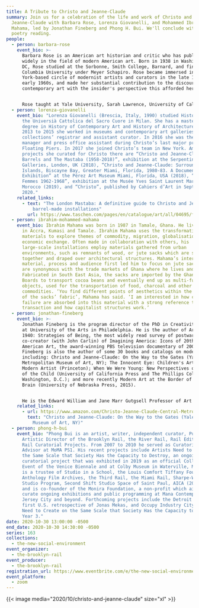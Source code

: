 ```yaml
---
title: A Tribute to Christo and Jeanne-Claude
summary: Join us for a celebration of the life and work of Christo and
  Jeanne-Claude with Barbara Rose, Lorenza Giovanelli, and Mohammed Ibrahim
  Mahama, led by Jonathan Fineberg and Phong H. Bui. We'll conclude with a
  poetry reading.
people:
  - person: barbara-rose
    event_bio: >-
      Barbara Rose is an American art historian and critic who has published
      widely in the field of modern American art. Born in 1938 in Washington,
      DC, Rose studied at the Sorbonne, Smith College, Barnard, and finally,
      Columbia University under Meyer Schapiro. Rose became immersed in the New
      York-based circle of modernist artists and curators in the late 1950s and
      early 1960s, and made her substantial contribution to the discourse on
      contemporary art with the insider's perspective this afforded her.


      Rose taught at Yale University, Sarah Lawrence, University of California at Irvine and San Diego, and the American University Art in Italy program, and was senior curator at the Museum of Fine Arts, Houston, from 1981-1985. A prolific writer, Rose is the author of American Art Since 1900(1967), The Golden Age of Dutch Painting (1969), American Painting: The 20th Century (Skira, 1969), and monographs on the artists Magdalena Abankawicz, Helen Frankenthaler, Robert Rauschenberg, Alexander Liberman, Larry Rivers, and others, as well as dozens of exhibition catalog essays. She held editorial positions at Art in America, Vogue, Artforum, Partisan Review, and Journal of Art, and her writing has also appeared in Art International, Studio International, Arts Magazine, and ARTnews, among many others.
  - person: lorenza-giovanelli
    event_bio: "Lorenza Giovanelli (Brescia, Italy, 1990) studied History of Art at
      the Universià Cattolica del Sacro Cuore in Milan. She has a master’s
      degree in History of Contemporary Art and History of Architecture. From
      2013 to 2015 she worked in museums and contemporary art galleries as
      collections’ registrar and assistant curator. In 2016 she was the office
      manager and press office assistant during Christo’s last major project The
      Floating Piers. In 2017 she joined Christo’s team in New York. Among the
      projects she curated for Christo there are “Christo and Jeanne-Claude:
      Barrels and The Mastaba (1958-2018)”, exhibition at the Serpentine
      Galleries, London, UK (2018), “Christo and Jeanne-Claude: Surrounded
      Islands, Biscayne Bay, Greater Miami, Florida, 1980-83. A Documentary
      Exhibition” at the Pérez Art Museum Miami, Florida, USA (2018), “Christo:
      Femmes 1962-1968”, exhibition at the Musée Yves Saint Laurent Marrakech,
      Morocco (2019), and “Christo”, published by Cahiers d’Art in September
      2020."
    related_links:
      - text: "The London Mastaba: A definitive guide to Christo and Jeanne-Claude’s
          barrel-made installations"
        url: https://www.taschen.com/pages/en/catalogue/art/all/04695/facts.christo_and_jeanne_claude_barrels_and_the_mastaba_19582018.htm
  - person: ibrahim-mohammed-mahama
    event_bio: Ibrahim Mahama was born in 1987 in Tamale, Ghana. He lives and works
      in Accra, Kumasi and Tamale. Ibrahim Mahama uses the transformation of
      materials to explore themes of commodity, migration, globalisation and
      economic exchange. Often made in collaboration with others, his
      large-scale installations employ materials gathered from urban
      environments, such as remnants of wood, or jute sacks which are stitched
      together and draped over architectural structures. Mahama’s interest in
      material, process and audience first led him to focus on jute sacks that
      are synonymous with the trade markets of Ghana where he lives and works.
      Fabricated in South East Asia, the sacks are imported by the Ghana Cocoa
      Boards to transport cocoa beans and eventually end up as multi-functional
      objects, used for the transportation of food, charcoal and other
      commodities. ‘You find different points of aesthetics within the surface
      of the sacks’ fabric’, Mahama has said. ‘I am interested in how crisis and
      failure are absorbed into this material with a strong reference to global
      transaction and how capitalist structures work.’
  - person: jonathan-fineberg
    event_bio: >-
      Jonathan Fineberg is the program director of the PhD in Creativity program
      at University of the Arts in Philadelphia. He is the author of Art Since
      1940: Strategies of Being, the most widely read survey of postwar art, and
      co-creator (with John Carlin) of Imagining America: Icons of 20th Century
      American Art, the award-winning PBS television documentary of 2005.
      Fineberg is also the author of some 30 books and catalogs on modern art,
      including: Christo and Jeanne-Claude: On the Way to the Gates (Yale &
      Metropolitan Museum of Art, NY); The Innocent Eye: Children's Art and the
      Modern Artist (Princeton); When We Were Young: New Perspectives on the Art
      of the Child (University of California Press and The Phillips Collection,
      Washington, D.C.); and more recently Modern Art at the Border of Mind and
      Brain (University of Nebraska Press, 2015). 


      He is the Edward William and Jane Marr Gutgsell Professor of Art History Emeritus at University of Illinois and a trustee emeritus of the Phillips Collection in Washington, D.C., where he was founding director of the Center for the Study of Modern Art. Fineberg has curated more than a dozen museum exhibitions, taught at Yale and Illinois, and served as a visitor at Harvard, Columbia, University of California and elsewhere. 
    related_links:
      - url: https://www.amazon.com/Christo-Jeanne-Claude-Central-Metropolitan-Museum/dp/0300104057
        text: "Christo and Jeanne-Claude: On the Way to the Gates (Yale & Metropolitan
          Museum of Art, NY)"
  - person: phong-h-bui
    event_bio: "Phong Bui is an artist, writer, independent curator, Publisher and
      Artistic Director of the Brooklyn Rail, the River Rail, Rail Editions, and
      Rail Curatorial Projects. From 2007 to 2010 he served as Curatorial
      Advisor at MoMA PS1. His recent projects include Artists Need to Create on
      the Same Scale that Society Has the Capacity to Destroy, an ongoing
      curatorial project that was exhibited in 2019 as an official Collateral
      Event of the Venice Biennale and at Colby Museum in Waterville, Maine. He
      is a trustee of Studio in a School, the Louis Comfort Tiffany Foundation,
      Anthology Film Archives, the Third Rail, the Miami Rail, Sharpe-Walentas
      Studio Program, Second Shift Studio Space of Saint Paul, AICA (2007-2020),
      and is co-founder of the Monira Foundation, a non-profit which aims to
      curate ongoing exhibitions and public programming at Mana Contemporary in
      Jersey City and beyond. Forthcoming projects include the Detroit Rail, the
      first U.S. retrospective of Jonas Mekas, and Occupy Industry City: Artists
      Need to Create on the Same Scale that Society Has the Capacity to Destroy,
      Year 3."
date: 2020-10-30 13:00:00 -0500
end_date: 2020-10-30 14:30:00 -0500
series: 163
collections:
  - the-new-social-environment
event_organizer:
  - the-brooklyn-rail
event_producer:
  - the-brooklyn-rail
registration_url: https://www.eventbrite.com/e/the-new-social-environment-163-a-tribute-to-christo-tickets-126454822779
event_platform:
  - zoom
---
```

{{< image media="2020/10/christo-and-jeanne-claude" size="xl" >}}